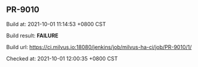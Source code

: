 <h2><a name="pr-9010" class="anchor" href="#pr-9010" rel="nofollow" aria-hidden="true"><span class="octicon octicon-link"></span></a>PR-9010</h2>

<p>Build at: 2021-10-01 11:14:53 +0800 CST</p>

<p>Build result: <strong>FAILURE</strong></p>

<p>Build url: <a href="https://ci.milvus.io:18080/jenkins/job/milvus-ha-ci/job/PR-9010/1/" rel="nofollow">https://ci.milvus.io:18080/jenkins/job/milvus-ha-ci/job/PR-9010/1/</a></p>

<p>Checked at: 2021-10-01 12:00:35 +0800 CST</p>
